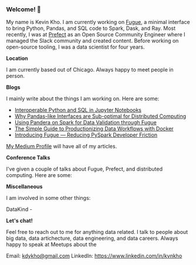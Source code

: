 ### Welcome! 👋

My name is Kevin Kho. I am currently working on [Fugue](https://github.com/fugue-project/fugue/), a minimal interface to bring Python, Pandas, and SQL code to Spark, Dask, and Ray. Most recently, I was at [Prefect](https://github.com/PrefectHQ/prefect) as an Open Source Community Engineer where I managed the Slack community and created content. Before working on open-source tooling, I was a data scientist for four years. 

**Location**

I am currently based out of Chicago. Always happy to meet people in person.

**Blogs**

I mainly write about the things I am working on. Here are some:

* [Interoperable Python and SQL in Jupyter Notebooks](https://towardsdatascience.com/interoperable-python-and-sql-in-jupyter-notebooks-86245e711352)
* [Why Pandas-like Interfaces are Sub-optimal for Distributed Computing](https://medium.com/p/322dacbce43)
* [Using Pandera on Spark for Data Validation through Fugue](https://medium.com/p/72956f274793)
* [The Simple Guide to Productionizing Data Workflows with Docker](https://medium.com/p/31a5aae67c0a)
* [Introducing Fugue — Reducing PySpark Developer Friction](https://medium.com/p/a702230455de)

[My Medium Profile](https://medium.com/@kdykho) will have all of my articles.

**Conference Talks**

I've given a couple of talks about Fugue, Prefect, and distributed computing. Here are some:

**Miscellaneous**

I am involved in some other things:

DataKind - 

**Let's chat!**

Feel free to reach out to me for anything data related. I talk to people about big data, data artichecture, data engineering, and data careers. Always happy to speak at Meetups about the

Email: kdykho@gmail.com
LinkedIn: https://www.linkedin.com/in/kvnkho